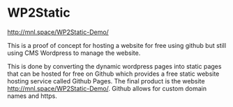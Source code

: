 # WP2Static

http://mnl.space/WP2Static-Demo/

This is a proof of concept for hosting a website for free using github but still using CMS Wordpress to manage the website.

This is done by converting the dynamic wordpress pages into static pages that can be hosted for free on Github which provides a free static website hosting service called Github Pages. The final product is the website http://mnl.space/WP2Static-Demo/. Github allows for custom domain names and https.

